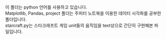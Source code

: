 이 폴더는 python 언어를 사용하고 있습니다.\
Matplotlib, Pandas, project 폴더는 주피터 노트북을 이용한 데이터 시각화를 공부한 폴더입니다.\
starcraft.py는 스타크래프트 게임 unit들의 움직임을 text상으로 간단히 구현해본 파일입니다.
